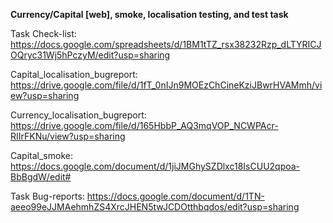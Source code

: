 **Currency/Capital [web], smoke, localisation testing, and test task**

Task Check-list: https://docs.google.com/spreadsheets/d/1BM1tTZ_rsx38232Rzp_dLTYRICJOQryc31Wj5hPczyM/edit?usp=sharing

Capital_localisation_bugreport: https://drive.google.com/file/d/1fT_0nIJn9MOEzChCineKziJBwrHVAMmh/view?usp=sharing

Currency_localisation_bugreport: https://drive.google.com/file/d/165HbbP_AQ3mqVOP_NCWPAcr-RIIrFKNu/view?usp=sharing

Capital_smoke: https://docs.google.com/document/d/1jiJMGhySZDlxc18IsCUU2qpoa-BbBgdW/edit#

Task Bug-reports: https://docs.google.com/document/d/1TN-aeeo99eJJMAehmhZS4XrcJHEN5twJCDOtthbqdos/edit?usp=sharing

